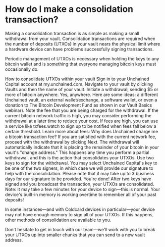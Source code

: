 # How do I make a consolidation transaction?

Making a consolidation transaction is as simple as making a small withdrawal from your vault.
Consolidation transactions are required when the number of deposits (UTXOs) in your vault nears the physical limit where a hardware device can have problems successfully signing transactions.

Periodic management of UTXOs is necessary when holding the keys to any bitcoin wallet and is something that everyone managing bitcoin keys must occasionally do.

How to consolidate UTXOs within your vault
Sign in to your Unchained Capital account at my.unchained.com.
Navigate to your vault by clicking Vaults and then the name of your vault.
Initiate a withdrawal, sending $5 or more of bitcoin anywhere.
Yes, anywhere. Here are some ideas: a different Unchained vault, an external wallet/exchange, a software wallet, or even a donation to The Bitcoin Development Fund as shown in our Vault Basics webinar).
Note the fee that you are being charged for the withdrawal. If the current bitcoin network traffic is high, you may consider performing the withdrawal at a later time to reduce your cost. 
If fees are high, you can use a service like txfees.watch to sign up to be notified when fees fall below a certain threshold.
Learn more about fees: Why does Unchained charge me a bitcoin transaction fee?
If you are satisfied with the current network fee, proceed with the withdrawal by clicking Next.
The withdrawal will automatically indicate that it is placing the remainder of your bitcoin in your vault's "change address." This happens any time you perform a partial withdrawal, and this is the action that consolidates your UTXOs.
Use two keys to sign for the withdrawal. You may select Unchained Capital's key to be one of the two signers, in which case we will provide our signature to help with the consolidation. Please note that it may take up to 3 business days for our signature to be provided.
You're done! After two keys have signed and you broadcast the transaction, your UTXOs are consolidated. 
Note: It may take a few minutes for your device to sign—this is normal. Your device's built-in memory is working overtime to remember all of your past deposits!

In some instances—and with Coldcard devices in particular—your device may not have enough memory to sign all of your UTXOs. If this happens, other methods of consolidation are available to you.

Don't hesitate to get in touch with our team—we'll work with you to break your UTXOs up into smaller chunks that you can send to a new vault address.


